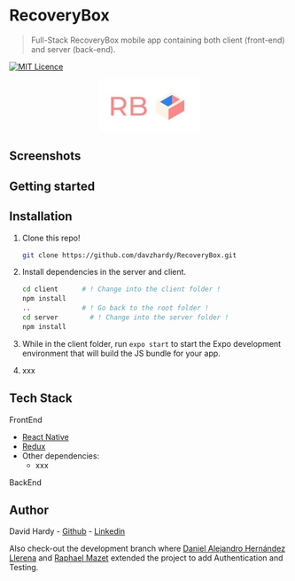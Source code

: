 # RecoveryBox
> Full-Stack RecoveryBox mobile app containing both client (front-end) and server (back-end).

[![MIT Licence](https://badges.frapsoft.com/os/mit/mit.svg?v=103)](https://opensource.org/licenses/mit-license.php)

<p align="center">
  <img src="./client/assets/logo.jpeg" />
</p>

## Screenshots


## Getting started


## Installation

1. Clone this repo!

   ```bash
   git clone https://github.com/davzhardy/RecoveryBox.git
   ```

2. Install dependencies in the server and client.

   ```bash
   cd client      # ! Change into the client folder !
   npm install
   ..             # ! Go back to the root folder ! 
   cd server		# ! Change into the server folder !
   npm install
   ```

3. While in the client folder, run ````expo start```` to start the Expo development environment that will build the JS bundle for your app.

4. xxx

## Tech Stack

FrontEnd
* [React Native](https://facebook.github.io/react-native/) 
* [Redux](https://redux.js.org/)
* Other dependencies:
  * xxx

BackEnd

## Author

David Hardy - [Github](https://github.com/davzhardy) - [Linkedin](www.linkedin.com/in/david-hardy50)

Also check-out the development branch where [Daniel Alejandro Hernández Llerena](https://github.com/llere-alt) and [Raphael Mazet](https://github.com/raphael-mazet) extended the project to add Authentication and Testing.

